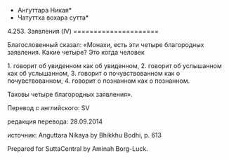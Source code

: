 * Ангуттара Никая*
* Чатуттха вохара сутта*

4\.253\. Заявления \(IV\)
\=\=\=\=\=\=\=\=\=\=\=\=\=\=\=\=\=\=\=\=\=

Благословенный сказал: «Монахи, есть эти четыре благородных заявления\. Какие четыре? Это когда человек

1\. говорит об увиденном как об увиденном,
2\. говорит об услышанном как об услышанном,
3\. говорит о почувствованном как о почувствованном,
4\. говорит о познанном как о познанном\.

Таковы четыре благородных заявления»\.

Перевод с английского: SV

редакция перевода: 28\.09\.2014

источник: Anguttara Nikaya by Bhikkhu Bodhi, p\. 613

Prepared for SuttaCentral by Aminah Borg\-Luck\.